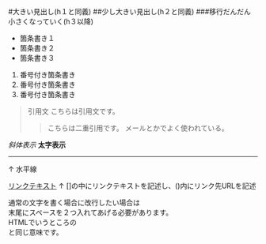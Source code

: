 #大きい見出し(h１と同義)
##少し大きい見出し(h２と同義)
###移行だんだん小さくなっていく(h３以降)

- 箇条書き１
- 箇条書き２
- 箇条書き３

1. 番号付き箇条書き
2. 番号付き箇条書き
3. 番号付き箇条書き

> 引用文
> こちらは引用文です。
>> こちらは二重引用です。
>> メールとかでよく使われている。

*斜体表示*
**太字表示**

---
↑
水平線

[リンクテキスト](https://morijyobi.ac.jp)
↑
[]の中にリンクテキストを記述し、()内にリンク先URLを記述

通常の文字を書く場合に改行したい場合は  
末尾にスペースを２つ入れてあげる必要があります。  
HTMLでいうところの<br>と同じ意味です。
